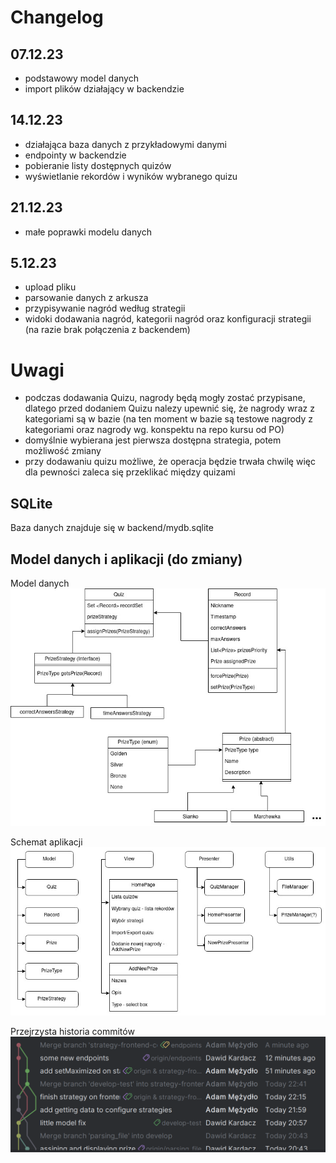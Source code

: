 # Changelog
## 07.12.23
 - podstawowy model danych
 - import plików działający w backendzie
 
## 14.12.23
 - działająca baza danych z przykładowymi danymi
 - endpointy w backendzie
 - pobieranie listy dostępnych quizów
 - wyświetlanie rekordów i wyników wybranego quizu

## 21.12.23
 - małe poprawki modelu danych
 
## 5.12.23
 - upload pliku
 - parsowanie danych z arkusza
 - przypisywanie nagród według strategii
 - widoki dodawania nagród, kategorii nagród oraz konfiguracji strategii (na razie brak połączenia z backendem)

# Uwagi
- podczas dodawania Quizu, nagrody będą mogły zostać przypisane, dlatego przed dodaniem Quizu nalezy upewnić się, że nagrody wraz z kategoriami są w bazie (na ten moment w bazie są testowe nagrody z kategoriami oraz nagrody wg. konspektu na repo kursu od PO)
- domyślnie wybierana jest pierwsza dostępna strategia, potem możliwość zmiany
- przy dodawaniu quizu możliwe, że operacja będzie trwała chwilę więc dla pewności zaleca się przeklikać między quizami

## SQLite
Baza danych znajduje się w backend/mydb.sqlite

## Model danych i aplikacji (do zmiany)
Model danych
![Model](docs/ModelDanych.jpg)

Schemat aplikacji
![Schemat aplikacji](docs/AppSchematics.jpg)

Przejrzysta historia commitów
![Slalom](docs/slalom.png)


